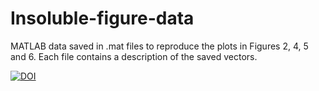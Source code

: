 # Insoluble-figure-data

MATLAB data saved in .mat files to reproduce the plots in Figures 2, 4, 5 and 6. Each file contains a description of the saved vectors. 

[![DOI](https://zenodo.org/badge/868100026.svg)](https://doi.org/10.5281/zenodo.14757210)
